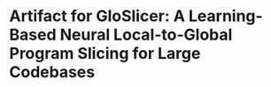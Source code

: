 # Artifact for GloSlicer: A Learning-Based Neural Local-to-Global Program Slicing for Large Codebases
